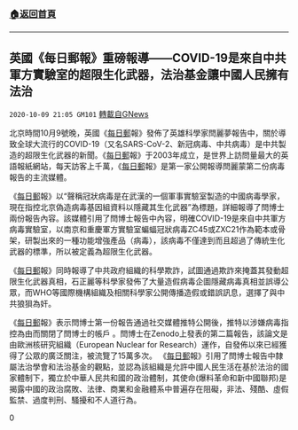 ###  [:house:返回首頁](https://github.com/ourhimalayas/txt)
---

## 英國《每日郵報》重磅報導——COVID-19是來自中共軍方實驗室的超限生化武器，法治基金讓中國人民擁有法治
`2020-10-09 21:05 GM101` [轉載自GNews](https://gnews.org/zh-hant/414081/)

北京時間10月9號晚，英國《[每日郵](https://en.wikipedia.org/wiki/Daily_Mail)報》發佈了英雄科學家閆麗夢報告中，關於導致全球大流行的COVID-19（又名SARS-CoV-2、新冠病毒、中共病毒）是中共製造的超限生化武器的新聞。《[每日郵](https://en.wikipedia.org/wiki/Daily_Mail)報》于2003年成立，是世界上訪問量最大的英語報紙網站，每天訪客上千萬，《[每日郵](https://en.wikipedia.org/wiki/Daily_Mail)報》是第一家公開報導閆麗蒙第二份病毒報告的主流媒體。

《[每日郵](https://en.wikipedia.org/wiki/Daily_Mail)報》以“聲稱冠狀病毒是在武漢的一個軍事實驗室製造的中國病毒學家，現在指控北京偽造病毒基因組資料以隱藏其生化武器”為標題，詳細報導了閆博士兩份報告內容。該媒體引用了閆博士報告中內容，明確COVID-19是來自中共軍方病毒實驗室，以南京和重慶軍方實驗室蝙蝠冠狀病毒ZC45或ZXC21作為範本或骨架，研製出來的一種功能增強產品（病毒），該病毒不僅達到而且超過了傳統生化武器的標準，所以被定義為超限生化武器。

《[每日郵](https://en.wikipedia.org/wiki/Daily_Mail)報》同時報導了中共政府組織的科學欺詐，試圖通過欺詐來掩蓋其發動超限生化武器真相，石正麗等科學家發佈了大量造假病毒企圖隱藏病毒真相並誤導公眾，而WHO等國際機構組織及相關科學家公開傳播造假或錯誤訊息，選擇了與中共狼狽為奸。

《[每日郵](https://en.wikipedia.org/wiki/Daily_Mail)報》表示閆博士第一份報告通過社交媒體推特公開後，推特以涉嫌病毒指控為由而關閉了閆博士的帳戶 。閆博士在Zenodo上發表的第二篇報告，該論文是由歐洲核研究組織（European Nuclear for Research）運作，自發佈以來已經獲得了公眾的廣泛關注，被流覽了15萬多次。 《[每日郵](https://en.wikipedia.org/wiki/Daily_Mail)報》引用了閆博士報告中隸屬法治學會和法治基金的觀點，並認為該組織是允許中國人民生活在基於法治的國家體制下，獨立於中華人民共和國的政治體制，其使命(爆料革命和新中國聯邦)是揭露中國的政治腐敗、法律、商業和金融體系中普遍存在阻礙，非法、殘酷、虛假監禁、過度判刑、騷擾和不人道行為。

0

